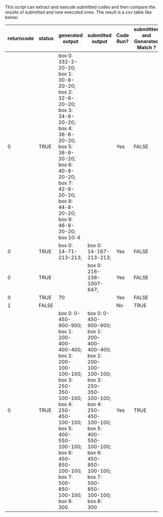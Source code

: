 This script can extract and execute submitted codes and then compare the results of submitted and new executed ones. The result is a csv table like below:

| returncode | status | generated output                                             | submitted output                                             | Code Run? | submittted and Generated Match ? |
| ---------- | ------ | ------------------------------------------------------------ | ------------------------------------------------------------ | --------- | -------------------------------- |
| 0          | TRUE   | box 0: 332-2-20-20; box 1: 30-8-20-20; box 2: 32-8-20-20; box 3: 34-8-20-20; box 4: 36-8-20-20; box 5: 38-8-20-20; box 6: 40-8-20-20; box 7: 42-8-20-20; box 8: 44-8-20-20; box 9: 46-8-20-20; box 10: 4 |                                                              | Yes       | FALSE                            |
| 0          | TRUE   | box 0: 14-71-213-213;                                        | box 0: 14-167-213-213;                                       | Yes       | FALSE                            |
| 0          | TRUE   |                                                              | box 0: 216-238-1007-647;                                     | Yes       | FALSE                            |
| 0          | TRUE   | 70                                                           |                                                              | Yes       | FALSE                            |
| 1          | FALSE  |                                                              |                                                              | No        | TRUE                             |
| 0          | TRUE   | box 0: 0-450-900-900; box 1: 200-400-400-400; box 2: 200-100-100-100; box 3: 250-350-100-100; box 4: 250-450-100-100; box 5: 400-550-100-100; box 6: 450-850-100-100; box 7: 500-850-100-100; box 8: 300 | box 0: 0-450-900-900; box 1: 200-400-400-400; box 2: 200-100-100-100; box 3: 250-350-100-100; box 4: 250-450-100-100; box 5: 400-550-100-100; box 6: 450-850-100-100; box 7: 500-850-100-100; box 8: 300 | Yes       | TRUE                             |